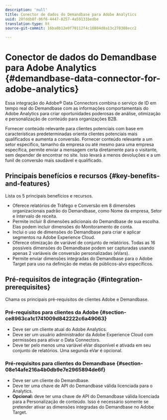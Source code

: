 ```yaml
---
description: 'null'
title: Conector de dados do Demandbase para Adobe Analytics
uuid: 28fddb8f-06f6-4447-8257-4a59131bedbe
translation-type: ht
source-git-commit: 16ba0b12e0f70112f4c10804d0a13c278388ecc2

---
```



# Conector de dados do Demandbase para Adobe Analytics {#demandbase-data-connector-for-adobe-analytics}

Essa integração do Adobe® Data Connectors combina o serviço de ID em tempo real do Demandbase com as informações comportamentais do Adobe Analytics para criar oportunidades poderosas de análise, otimização e personalização de conteúdo para organizações B2B.

Fornecer conteúdo relevante para clientes potenciais com base em características predeterminadas orienta clientes potenciais mais qualificados e aumenta a conversão. Fornecer conteúdo relevante a um setor específico, tamanho da empresa ou até mesmo para uma empresa específica, permite enviar a mensagem certa diretamente para o visitante, sem depender de encontrar no site. Isso levará a menos devoluções e a um funil de conversão mais saudável e qualificado.

## Principais benefícios e recursos {#key-benefits-and-features}

Lista os 5 principais benefícios e recursos.

* Oferece relatórios de Tráfego e Conversão em 8 dimensões organizacionais padrão do Demandbase, como Nome da empresa, Setor e Intervalo de receita.
* Permite incluir 8 dimensões adicionais do Demandbase de sua escolha. Elas podem incluir dimensões do Monitoramento de conta.
* Inclui o uso de dimensões do Demandbase para criar e aplicar segmentos na Adobe Experience Cloud.
* Oferece otimização de variável de conjunto de relatórios. Todas as 16 possíveis dimensões do Demandbase podem ser capturadas usando apenas 2 variáveis de conversão personalizadas (eVars).
* Permite enviar dimensões integradas do Demandbase para o Adobe Target para uso na definição de metas de públicos-alvo específicos.

## Pré-requisitos de integração {#integration-prerequisites}

Chama os principais pré-requisitos de clientes Adobe e Demandbase.

### Pré-requisitos para clientes da Adobe {#section-ce8963ca1c1741009d842222c6a49063}

* Deve ser um cliente atual do Adobe Analytics.
* Deve ser um usuário administrador da Adobe Experience Cloud com permissões para ativar o Data Connectors.
* Deve ter pelo menos uma variável eVar disponível e ativada em seu conjunto de relatórios. Uma segunda eVar é opcional.

### Pré-requisitos para clientes do Demandbase {#section-08e14afe216a4b0db9e7e2965894de6f}

* Deve ser um cliente do Demandbase.
* Deve ter uma chave de API do Demandbase válida licenciada para o Analytics.
* **Opcional:** deve ter uma chave de API do Demandbase válida licenciada para a Personalização de conteúdo. Isso é necessário somente se pretender ativar as dimensões integradas do Demandbase no Adobe Target.
